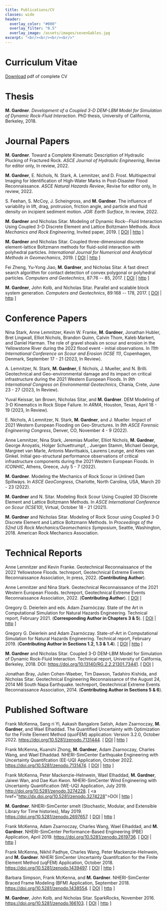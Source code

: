 ```yaml
---
title: Publications/CV
classes: wide
header:
  overlay_color: "#000"
  overlay_filter: "0.5"
  overlay_image: /assets/images/sevenGables.jpg
excerpt: "<br/><br/><br/><br/>"
---
```


# Curriculum Vitae
[Download](/assets/documents/GardnerMH_CV.pdf) pdf of complete CV
<br/>

# Thesis

<html>

<head>
<title>dissertation</title>
<meta http-equiv="content-type" content="text/html; charset=UTF-8">
<meta name="generator" content="bibtex2html">
</head>

<body>

<!-- This document was automatically generated with bibtex2html 1.99
     (see http://www.lri.fr/~filliatr/bibtex2html/),
     with the following command:
     bibtex2html -nokeys -nobiblinks -noabstract -nokeywords -d -r -nofooter -nobibsource dissertation.bib  -->




<p><a name="Gardner18"></a>

<b>M. Gardner</b>.
 <em>Development of a Coupled 3-D DEM-LBM Model for Simulation of
  Dynamic Rock-Fluid Interaction</em>.
 PhD thesis, University of California, Berkeley, 2018.

</p></body>
</html>

# Journal Papers

<html>

<head>
<title>journals</title>
<meta http-equiv="content-type" content="text/html; charset=UTF-8">
<meta name="generator" content="bibtex2html">
</head>

<body>

<!-- This document was automatically generated with bibtex2html 1.99
     (see http://www.lri.fr/~filliatr/bibtex2html/),
     with the following command:
     bibtex2html -nokeys -nobiblinks -noabstract -nokeywords -d -r -nofooter -nobibsource journals.bib  -->

<p><a name="gardner2022toward"></a>

<b>M. Gardner</b>.
 Toward a Complete Kinematic Description of Hydraulic Plucking of
  Fractured Rock.
 <em>ASCE Journal of Hydraulic Engineering</em>, Revise for editor only,
  In review, 2022.

</p>

<p><a name="gardner2022high"></a>

<b>M. Gardner</b>, E.&nbsp;Nichols, N.&nbsp;Stark, A.&nbsp;Lemnitzer, and D.&nbsp;Frost.
 Multispectral Imaging for Identification of High-Water Marks in
  Post-Disaster Flood Reconnaissance.
 <em>ASCE Natural Hazards Review</em>, Revise for editor only, In review,
  2022.

</p>

<p><a name="feehan2022incipient"></a>

S.&nbsp;Feehan, S.&nbsp;McCoy, J.&nbsp;Scheingross, and <b>M. Gardner</b>.
 The influence of variability in lift, drag, protrusion, friction
  angle, and particle and fluid density on incipient sediment motion.
 <em>JGR: Earth Surface</em>, In review, 2022.

</p>

<p><a name="gardner2019modeling"></a>

<b>M. Gardner</b> and Nicholas Sitar.
 Modeling of Dynamic Rock--Fluid Interaction Using Coupled 3-D
  Discrete Element and Lattice Boltzmann Methods.
 <em>Rock Mechanics and Rock Engineering</em>, Invited paper, 2019.
[&nbsp;<a href="http://dx.doi.org/10.1007/s00603-019-01857-x">DOI</a>&nbsp;| 
<a href="https://doi.org/10.1007/s00603-019-01857-x">http</a>&nbsp;]

</p>

<p><a name="gardner2019coupled"></a>

<b>M. Gardner</b> and Nicholas Sitar.
 Coupled three-dimensional discrete element-lattice Boltzmann methods
  for fluid-solid interaction with polyhedral particles.
 <em>International Journal for Numerical and Analytical Methods in
  Geomechanics</em>, 2019.
[&nbsp;<a href="http://dx.doi.org/10.1002/nag.2972">DOI</a>&nbsp;| 
<a href="https://onlinelibrary.wiley.com/doi/abs/10.1002/nag.2972">http</a>&nbsp;]

</p>

<p><a name="Zheng17"></a>

Fei Zheng, Yu-Yong Jiao, <b>M. Gardner</b>, and Nicholas Sitar.
 A fast direct search algorithm for contact detection of convex
  polygonal or polyhedral particles.
 <em>Computers and Geotechnics</em>, 87:76 -- 85, 2017.
[&nbsp;<a href="https://doi.org/10.1016/j.compgeo.2017.02.001">DOI</a>&nbsp;| 
<a href="http://www.sciencedirect.com/science/article/pii/S0266352X17300277">http</a>&nbsp;]

</p>

<p><a name="Gardner17"></a>

<b>M. Gardner</b>, John Kolb, and Nicholas Sitar.
 Parallel and scalable block system generation.
 <em>Computers and Geotechnics</em>, 89:168 -- 178, 2017.
[&nbsp;<a href="https://doi.org/10.1016/j.compgeo.2017.05.001">DOI</a>&nbsp;| 
<a href="http://www.sciencedirect.com/science/article/pii/S0266352X17301143">http</a>&nbsp;]

</p>

</body>
</html>

# Conference Papers

<html>

<head>
<title>conference</title>
<meta http-equiv="content-type" content="text/html; charset=UTF-8">
<meta name="generator" content="bibtex2html">
</head>

<body>

<!-- This document was automatically generated with bibtex2html 1.99
     (see http://www.lri.fr/~filliatr/bibtex2html/),
     with the following command:
     bibtex2html -nokeys -nobiblinks -noabstract -nokeywords -d -r -nofooter -nobibsource conference.bib  -->

<p><a name="stark2023icse"></a>

Nina Stark, Anne Lemnitzer, Kevin&nbsp;W. Franke, <b>M. Gardner</b>, Jonathan
  Hubler, Bret Lingwall, Elliot Nichols, Brandon Quinn, Calvin Thom, Kaleb
  Markert, and Daniel Harman.
 The role of gravel shoals on scour and erosion in the Yellowstone
  River during the 2022 flood event - initial observations.
 In <em>11th International Conference on Scour and Erosion (ICSE
  11)</em>, Copenhagen, Denmark, September 17 - 21 (2023, In Review).

</p>

<p><a name="lemnitzer2023iceg"></a>

A.&nbsp;Lemnitzer, N.&nbsp;Stark, <b>M. Gardner</b>, E&nbsp;Nichols, J.&nbsp;Mueller, and
  N.&nbsp;Brilli.
 Geotechnical and Geo-environmental damage and its impact on critical
  infrastructure during the 2021 Western European Floods.
 In <em>9th International Congress on Environmental Geotechnics</em>,
  Chania, Crete, June 23 - 27 (2023, In Review).

</p>

<p><a name="keissar2023arma"></a>

Yuval Keissar, Ian Brown, Nicholas Sitar, and <b>M. Gardner</b>.
 DEM Modeling of 3-D Kinematics in Rock Slope Failure.
 In <em>ARMA</em>, Houston, Texas, April 18 - 19 (2023, In Review).

</p>

<p><a name="nichols2022forensic"></a>

E.&nbsp;Nichols, A&nbsp;Lemnitzer, N.&nbsp;Stark, <b>M. Gardner</b>, and J.&nbsp;Mueller.
 Impact of 2021 Western European Flooding on Geo-Structures.
 In <em>9th ASCE Forensic Engineering Congress</em>, Denver, CO, November
  4 - 9 (2022).

</p>

<p><a name="lemnitzer2022iconhic"></a>

Anne Lemnitzer, Nina Stark, Jeremias Mueller, Elliot Nichols, <b>M.
  Gardner</b>, George Anoyatis, Holger Schuettrumpf, , Juergen Stamm, Michael
  George, Margreet van Marle, Antonis Mavritsakis, Laurens Leunge, and Kees van
  Ginkel.
 Initial geo-structural performance observations of critical
  infrastructure components during the 2021 Western European Floods.
 In <em>ICONHIC</em>, Athens, Greece, July 5 - 7 (2022).

</p>

<p><a name="gardner2022geocongress"></a>

<b>M. Gardner</b>.
 Modeling the Mechanics of Rock Scour in Unlined Dam Spillways.
 In <em>ASCE GeoCongress</em>, Charlotte, North Carolina, USA, March 20 -
  23 (2022).

</p>

<p><a name="gardner2020icse"></a>

<b>M. Gardner</b> and N.&nbsp;Sitar.
 Modeling Rock Scour Using Coupled 3D Discrete Element and Lattice
  Boltzmann Methods.
 In <em>ASCE International Conference on Scour (ICSE10)</em>, Virtual,
  October 18 - 21 (2021).

</p>

<p><a name="Gardner18ARMA"></a>

<b>M. Gardner</b> and Nicholas Sitar.
 Modeling of Rock Scour using Coupled 3-D Discrete Element
  and Lattice Boltzmann Methods.
 In <em>Proceedings of the 52nd US Rock
  Mechanics/Geomechanics Symposium</em>, Seattle, Washington, 2018. American
  Rock Mechanics Association.

</p>

</body>
</html>

# Technical Reports

<html>

<head>
<title>techReps</title>
<meta http-equiv="content-type" content="text/html; charset=UTF-8">
<meta name="generator" content="bibtex2html">
</head>

<body>

<!-- This document was automatically generated with bibtex2html 1.99
     (see http://www.lri.fr/~filliatr/bibtex2html/),
     with the following command:
     bibtex2html -nokeys -nobiblinks -noabstract -nokeywords -d -r -nofooter -nobibsource techReps.bib  -->



<p><a name="lemnitzer2022yellowstone"></a>

Anne Lemnitzer and Kevin Franke.
 Geotechnical Reconnaissance of the 2022 Yellowstone Floods.
 techreport, Geotechnical Extreme Events Reconnaissance Association,
  In press, 2022.
 (<b>Contributing Author</b>).

</p>

<p><a name="lemnitzer2022geotechnical"></a>

Anne Lemnitzer and Nina Stark.
 Geotechnical Reconnaissance of the 2021 Western European Floods.
 techreport, Geotechnical Extreme Events Reconnaissance Association,
  2022.
 (<b>Contributing Author</b>).
[&nbsp;<a href="http://dx.doi.org/doi:10.18118/G6QH3D">DOI</a>&nbsp;]

</p>

<p><a name="deierlein2021state"></a>

Gregory&nbsp;G. Deierlein and eds. Adam&nbsp;Zsarnóczay.
 State of the Art in Computational Simulation for Natural Hazards
  Engineering.
 Technical report, February 2021.
 (<b>Corresponding Author in Chapters 3 &amp; 5</b>).
[&nbsp;<a href="http://dx.doi.org/10.5281/zenodo.4558106">DOI</a>&nbsp;| 
<a href="https://doi.org/10.5281/zenodo.4558106">http</a>&nbsp;]

</p>

<p><a name="simcenter2019state"></a>

Gregory&nbsp;G. Deierlein and Adam Zsarn&oacute;czay.
 State-of-Art in Computational Simulation for Natural Hazards
  Engineering.
 Technical report, February 2019.
 (<b>Contributing Author in Sections 1.2, 1.3 &amp; 1.4</b>).
[&nbsp;<a href="http://dx.doi.org/10.5281/zenodo.2579582">DOI</a>&nbsp;| 
<a href="https://doi.org/10.5281/zenodo.2579582">http</a>&nbsp;]

</p>

<p><a name="Gardner18Tech"></a>

<b>M. Gardner</b> and Nicholas Sitar.
 Coupled 3-D DEM-LBM Model for Simulation of Dynamic Rock-Fluid
  Interaction.
 Technical report, University of California, Berkeley, 2018.
 DOI: <a href="https://doi.org/10.13140/RG.2.2.21301.73441">https://doi.org/10.13140/RG.2.2.21301.73441</a>.
[&nbsp;<a href="http://dx.doi.org/10.13140/RG.2.2.21301.73441">DOI</a>&nbsp;]

</p>

<p><a name="Geer14"></a>

Jonathan Bray, Julien Cohen-Waeber, Tim Dawson, Tadahiro Kishida, and Nicholas
  Sitar.
 Geotechnical Engineering Reconnaissance of the August 24, 2014
  M6 South Napa Earthquake.
 techreport, Geotechnical Extreme Events Reconnaissance Association,
  2014.
 (<b>Contributing Author in Sections 5 &amp; 6</b>).

</p>

</body>
</html>

# Published Software

<html>

<head>
<title>software</title>
<meta http-equiv="content-type" content="text/html; charset=UTF-8">
<meta name="generator" content="bibtex2html">
</head>

<body>

<!-- This document was automatically generated with bibtex2html 1.99
     (see http://www.lri.fr/~filliatr/bibtex2html/),
     with the following command:
     bibtex2html -nokeys -nobiblinks -noabstract -nokeywords -d -r -nofooter -nobibsource software.bib  -->




<p><a name="mckenna2022quofem"></a>

Frank McKenna, Sang ri&nbsp;Yi, Aakash&nbsp;Bangalore Satish, Adam Zsarnoczay, <b>M.
  Gardner</b>, and Wael Elhaddad.
 The Quantified Uncertainty with Optimization for the Finite Element
  Method (quoFEM) application: Version 3.2.0, October 2022.
 https://doi.org/10.5281/zenodo.7131444.
[&nbsp;<a href="http://dx.doi.org/10.5281/zenodo.7131444">DOI</a>&nbsp;| 
<a href="https://doi.org/10.5281/zenodo.7131444">http</a>&nbsp;]

</p>

<p><a name="mckenna2022eeuq"></a>

Frank McKenna, Kuanshi Zhong, <b>M. Gardner</b>, Adam Zsarnoczay, Charles
  Wang, and Wael Elhaddad.
 NHERI-SimCenter Earthquake Engineering with Uncertainty
  Quantifcation (EE-UQ) Application, October 2022.
 https://doi.org/10.5281/zenodo.7131474.
[&nbsp;<a href="http://dx.doi.org/10.5281/zenodo.7131474">DOI</a>&nbsp;| 
<a href="https://doi.org/10.5281/zenodo.7131474">http</a>&nbsp;]

</p>

<p><a name="mckenna2019weuq"></a>

Frank McKenna, Peter Mackenzie-Helnwein, Wael Elhaddad, <b>M. Gardner</b>,
  Jaiwei Wan, and Dae&nbsp;Kun Kwon.
 NHERI-SimCenter Wind Engineering with Uncertainty Quantification
  (WE-UQ) Application, July 2019.
 http://doi.org/10.5281/zenodo.3274228.
[&nbsp;<a href="http://dx.doi.org/<a href="https://doi.org/10.5281/zenodo.3274228">10.5281/zenodo.3274228</a>">DOI</a>&nbsp;| 
<a href="https://doi.org/10.5281/zenodo.3274228">http</a>&nbsp;]

</p>

<p><a name="gardner2019smelt"></a>

<b>M. Gardner</b>.
 NHERI-SimCenter smelt (Stochastic, Modular, and Extensible Library
  for Time histories), May 2019.
 https://doi.org/10.5281/zenodo.2697657.
[&nbsp;<a href="http://dx.doi.org/10.5281/zenodo.2697657">DOI</a>&nbsp;| 
<a href="https://doi.org/10.5281/zenodo.2697657">http</a>&nbsp;]

</p>

<p><a name="mckenna2019pbe"></a>

Frank McKenna, Adam Zsarnoczay, Charles Wang, Wael Elhaddad, and <b>M.
  Gardner</b>.
 NHERI-SimCenter Performance-Based Engineering (PBE) Application,
  April 2019.
 https://doi.org/10.5281/zenodo.2619736.
[&nbsp;<a href="http://dx.doi.org/10.5281/zenodo.2619736">DOI</a>&nbsp;| 
<a href="https://doi.org/10.5281/zenodo.2619736">http</a>&nbsp;]

</p>

<p><a name="mckenna2018uqfem"></a>

Frank McKenna, Nikhil Padhye, Charles Wang, Peter Mackenzie-Helnwein, and
  <b>M. Gardner</b>.
 NHERI SimCenter Uncertainty Quantifcation for the Finite Element
  Method (uqFEM) Application, October 2018.
 https://doi.org/10.5281/zenodo.1439497.
[&nbsp;<a href="http://dx.doi.org/10.5281/zenodo.1439497">DOI</a>&nbsp;| 
<a href="https://doi.org/10.5281/zenodo.1439497">http</a>&nbsp;]

</p>

<p><a name="simpson18bfm"></a>

Barbara Simpson, Frank McKenna, and <b>M. Gardner</b>.
 NHERI-SimCenter Braced Frame Modeling (BFM) Application, September
  2018.
 https://doi.org/10.5281/zenodo.1438554.
[&nbsp;<a href="http://dx.doi.org/10.5281/zenodo.1438554">DOI</a>&nbsp;| 
<a href="https://doi.org/10.5281/zenodo.1438554">http</a>&nbsp;]

</p>

<p><a name="gardner2016sparkrocks"></a>

<b>M. Gardner</b>, John Kolb, and Nicholas Sitar.
 SparkRocks, November 2016.
 https://doi.org/10.5281/zenodo.166103.
[&nbsp;<a href="http://dx.doi.org/10.5281/zenodo.166103">DOI</a>&nbsp;| 
<a href="https://doi.org/10.5281/zenodo.166103">http</a>&nbsp;]

</p></body>
</html>
